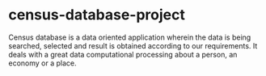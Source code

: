 # census-database-project
Census database is a data oriented application wherein the data is being searched, selected and result is obtained according to our requirements. It deals with a great data computational processing about a person, an economy or a place.
